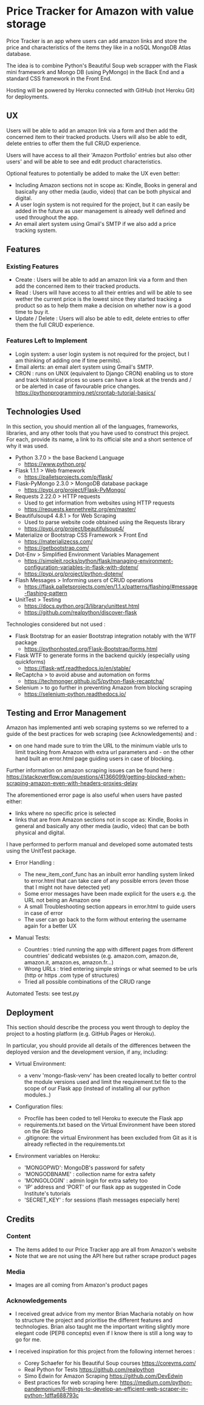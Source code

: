 # Price Tracker for Amazon with value storage

Price Tracker is an app where users can add amazon links and store the price and characteristics of the items they like in a noSQL MongoDB Atlas database.

The idea is to combine Python's Beautiful Soup web scrapper with the Flask mini framework and Mongo DB (using PyMongo) in the Back End and a standard CSS framework in the Front End.

Hosting will be powered by Heroku connected with GitHub (not Heroku Git) for deployments.

## UX

Users will be able to add an amazon link via a form and then add the concerned item to their tracked products.
Users will also be able to edit, delete entries to offer them the full CRUD experience.

Users will have access to all their 'Amazon Portfolio' entries but also other users' and will be able to see and edit product characteristics.

Optional features to potentially be added to make the UX even better:
- Including Amazon sections not in scope as: Kindle, Books in general and basically any other media (audio, video) that can be both physical and digital.
- A user login system is not required for the project, but it can easily be added in the future as user management is already well defined and used throughout the app.
- An email alert system using Gmail's SMTP if we also add a price tracking system.

## Features
 
### Existing Features

- Create : Users will be able to add an amazon link via a form and then add the concerned item to their tracked products.
- Read : Users will have access to all their entries and will be able to see wether the current price is the lowest since they started tracking a product so as to help them make a decision on whether now is a good time to buy it.
- Update / Delete : Users will also be able to edit, delete entries to offer them the full CRUD experience.

### Features Left to Implement
- Login system:  a user login system is not required for the project, but I am thinking of adding one if time permits).
- Email alerts: an email alert system using Gmail's SMTP.
- CRON : runs on UNIX (equivalent to Django CRON) enabling us to store and track historical prices so users can have a look at the trends and / or be alerted in case of favourable price changes.
https://pythonprogramming.net/crontab-tutorial-basics/

## Technologies Used

In this section, you should mention all of the languages, frameworks, libraries, and any other tools that you have used to construct this project. For each, provide its name, a link to its official site and a short sentence of why it was used.

- Python 3.7.0 > the base Backend Language
    * https://www.python.org/
- Flask 1.1.1 > Web framework
    * https://palletsprojects.com/p/flask/ 
- Flask-PyMongo 2.3.0 > MongoDB database package
    * https://pypi.org/project/Flask-PyMongo/ 
- Requests 2.22.0 > HTTP requests
    * Used to get information from websites using HTTP requests
    * https://requests.kennethreitz.org/en/master/
- Beautifulsoup4  4.8.1 > for Web Scraping
    * Used to parse website code obtained using the Requests library
    * https://pypi.org/project/beautifulsoup4/ 
- Materialize or Bootstrap CSS Framework > Front End
    * https://materializecss.com/
    * https://getbootstrap.com/
- Dot-Env > Simplified Environment Variables Management
    * https://simpleit.rocks/python/flask/managing-environment-configuration-variables-in-flask-with-dotenv/
    * https://pypi.org/project/python-dotenv/
- Flash Messages > Informing users of CRUD operations
    * https://flask.palletsprojects.com/en/1.1.x/patterns/flashing/#message-flashing-pattern 
- UnitTest > Testing
    * https://docs.python.org/3/library/unittest.html
    * https://github.com/realpython/discover-flask

Technologies considered but not used :
- Flask Bootstrap for an easier Bootstrap integration notably with the WTF package
    * https://pythonhosted.org/Flask-Bootstrap/forms.html
- Flask WTF to generate forms in the backend quickly (especially using quickforms)
    * https://flask-wtf.readthedocs.io/en/stable/ 
- ReCaptcha > to avoid abuse and automation on forms
    * https://techmonger.github.io/5/python-flask-recaptcha/ 
- Selenium > to go further in preventing Amazon from blocking scraping
    * https://selenium-python.readthedocs.io/

## Testing and Error Management

Amazon has implemented anti web scraping systems so we referred to a guide of the best practices for web scraping (see Acknowledgements) and :
- on one hand made sure to trim the URL to the minimum viable urls to limit tracking from Amazon with extra url parameters and - on the other hand built an error.html page guiding users in case of blocking.

Further information on amazon scraping issues can be found here :
https://stackoverflow.com/questions/41366099/getting-blocked-when-scraping-amazon-even-with-headers-proxies-delay

The aforementioned error page is also useful when users have pasted either:
- links where no specific price is selected
- links that are from Amazon sections not in scope as: Kindle, Books in general and basically any other media (audio, video) that can be both physical and digital.


I have performed to perform manual and developed some automated tests using the UnitTest package.

- Error Handling : 
    * The new_item_conf_func has an inbuilt error handling system linked to error.html that can take care of any possible errors (even those that I might not have detected yet)
    * Some error messages have been made explicit for the users e.g. the URL not being an Amazon one
    * A small Troubleshooting section appears in error.html to guide users in case of error
    * The user can go back to the form without entering the username again for a better UX

- Manual Tests:

    * Countries : tried running the app with different pages from different countries' dedicatd websistes (e.g. amazon.com, amazon.de, amazon.it, amazon.es, amazon.fr...)
    * Wrong URLs : tried entering simple strings or what seemed to be urls (http or https .com type of structures)
    * Tried all possible combinations of the CRUD range


Automated Tests: see test.py

## Deployment

This section should describe the process you went through to deploy the project to a hosting platform (e.g. GitHub Pages or Heroku).

In particular, you should provide all details of the differences between the deployed version and the development version, if any, including:

- Virtual Environment: 
    * a venv 'mongo-flask-venv' has been created locally to better control the module versions used and limit the requirement.txt file to the scope of our Flask app (instead of installing all our python modules..)

- Configuration files: 
    * Procfile has been coded to tell Heroku to execute the Flask app
    * requirements.txt based on the Virtual Environment have been stored on the Git Repo
    * .gitignore: the virtual Environment has been excluded from Git as it is already reflected in the requirements.txt

- Environment variables on Heroku: 
    * 'MONGOPWD': MongoDB's password for safety
    * 'MONGODBNAME' : collection name for extra safety
    * 'MONGOLOGIN' :  admin login for extra safety too
    * 'IP' address and 'PORT' of our flask app as suggested in Code Institute's tutorials
    * 'SECRET_KEY' : for sessions (flash messages especially here)


## Credits

### Content
- The items added to our Price Tracker app are all from Amazon's website
- Note that we are not using the API here but rather scrape product pages

### Media
- Images are all coming from Amazon's product pages

### Acknowledgements
- I received great advice from my mentor Brian Macharia notably on how to structure the project and prioritise the different features and technologies. 
Brian also taught me the important writing slightly more elegant code (PEP8 concepts) even if I know there is still a long way to go for me.

- I received inspiration for this project from the following internet heroes :
    
    * Corey Schaefer for his Beautiful Soup courses https://coreyms.com/
    * Real Python for Tests https://github.com/realpython 
    * Simo Edwin for Amazon Scraping https://github.com/DevEdwin
    * Best practices for web scraping here: 
    https://medium.com/python-pandemonium/6-things-to-develop-an-efficient-web-scraper-in-python-1dffa688793c 
